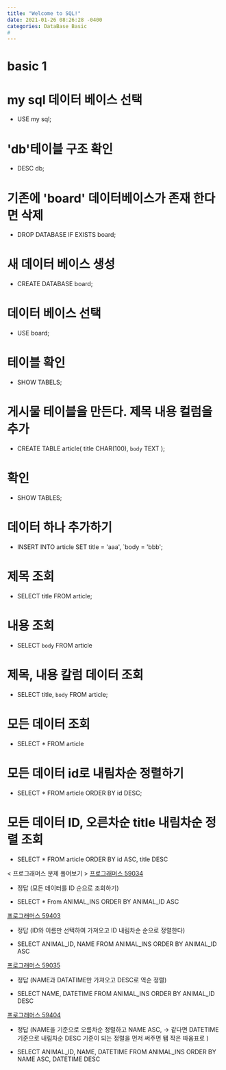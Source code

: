 ```yaml
---
title: "Welcome to SQL!"
date: 2021-01-26 08:26:28 -0400
categories: DataBase Basic
#
---
```


# basic 1 
# my sql 데이터 베이스 선택
+ USE my sql;

# 'db'테이블 구조 확인
+ DESC db;

# 기존에 'board' 데이터베이스가 존재 한다면 삭제
+ DROP DATABASE IF EXISTS board;

# 새 데이터 베이스 생성
+ CREATE DATABASE board;

# 데이터 베이스 선택
+ USE board; 

# 테이블 확인
+ SHOW TABELS;

# 게시물 테이블을 만든다. 제목 내용 컬럼을 추가
+ CREATE TABLE article(
title CHAR(100),
`body` TEXT
);

# 확인
+ SHOW TABLES;

# 데이터 하나 추가하기
+ INSERT INTO article
SET title = 'aaa',
`body = 'bbb';

# 제목 조회
+ SELECT title
FROM article;
# 내용 조회
+ SELECT `body`
FROM article

# 제목, 내용 칼럼 데이터 조회
+ SELECT title, `body`
FROM article;

# 모든 데이터 조회
+ SELECT *
FROM article

# 모든 데이터 id로 내림차순 정렬하기
+ SELECT * 
FROM article
ORDER BY id DESC;

# 모든 데이터 ID, 오른차순 title 내림차순 정렬 조회
+ SELECT *
FROM article
ORDER BY id ASC, title DESC


< 프로그래머스 문제 풀어보기 >
[프로그래머스 59034](https://programmers.co.kr/learn/courses/30/lessons/59034 "모든 레코드 조회하기")
+ 정답 (모든 데이터를 ID 순으로 조회하기)
- SELECT * 
From ANIMAL_INS
ORDER BY ANIMAL_ID ASC

[프로그래머스 59403](https://programmers.co.kr/learn/courses/30/lessons/59403 "동물 아이디와 이름")
+ 정답 (ID와 이름만 선택하여 가져오고 ID 내림차순 순으로 정렬한다)
- SELECT ANIMAL_ID, NAME
FROM ANIMAL_INS
ORDER BY ANIMAL_ID ASC

[프로그래머스 59035](https://programmers.co.kr/learn/courses/30/lessons/59035 "역순 정렬하기")
+ 정답 (NAME과 DATATIME만 가져오고 DESC로 역순 정렬)
- SELECT NAME, DATETIME
FROM ANIMAL_INS
ORDER BY ANIMAL_ID DESC

[프로그래머스 59404](https://programmers.co.kr/learn/courses/30/lessons/59404  "여러기준 정렬하기")
+ 정답 (NAME을 기준으로 오름차순 정렬하고 NAME ASC, -> 같다면 DATETIME 기준으로 내림차순 DESC 기준이 되는 정렬을 먼저 써주면 됌 작은 따옴표로 )
- SELECT ANIMAL_ID, NAME, DATETIME
FROM ANIMAL_INS
ORDER BY NAME ASC, DATETIME DESC

















